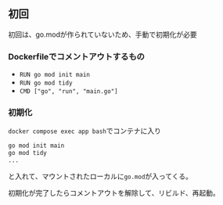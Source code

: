 ## 初回

初回は、go.modが作られていないため、手動で初期化が必要

### Dockerfileでコメントアウトするもの
- `RUN go mod init main`
- `RUN go mod tidy`
- `CMD ["go", "run", "main.go"]`

### 初期化
`docker compose exec app bash`でコンテナに入り
```bash
go mod init main
go mod tidy
...
```
と入れて、マウントされたローカルに`go.mod`が入ってくる。

初期化が完了したらコメントアウトを解除して、リビルド、再起動。


